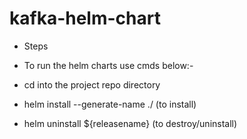 # kafka-helm-chart
- Steps
 - To run the helm charts use cmds below:-

 - cd into the project repo directory
 - helm install --generate-name ./ (to install)
 - helm uninstall ${releasename} (to destroy/uninstall)
